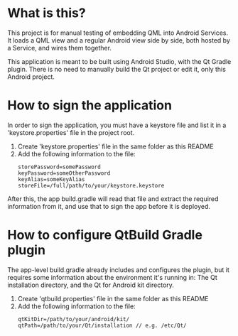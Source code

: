 # What is this?

This project is for manual testing of embedding QML into Android Services. It
loads a QML view and a regular Android view side by side, both hosted by a
Service, and wires them together.

This application is meant to be built using Android Studio, with the Qt Gradle
plugin. There is no need to manually build the Qt project or edit it, only this
Android project.

# How to sign the application
In order to sign the application, you must have a keystore file and list it in
a 'keystore.properties' file in the project root.

1) Create 'keystore.properties' file in the same folder as this README
2) Add the following information to the file:
    ```
    storePassword=somePassword
    keyPassword=someOtherPassword
    keyAlias=someKeyAlias
    storeFile=/full/path/to/your/keystore.keystore
    ```

After this, the app build.gradle will read that file and extract the required
information from it, and use that to sign the app before it is deployed.

# How to configure QtBuild Gradle plugin
The app-level build.gradle already includes and configures the plugin, but it requires some information about the environment it's running in: The Qt installation directory, and the Qt for Android kit directory.

1) Create 'qtbuild.properties' file in the same folder as this README
2) Add the following information to the file:
    ```
    qtKitDir=/path/to/your/android/kit/
    qtPath=/path/to/your/Qt/installation // e.g. /etc/Qt/
    ```
